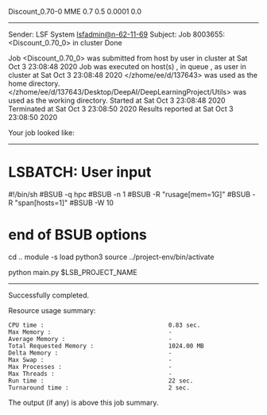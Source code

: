 Discount_0.70-0 MME 0.7 0.5 0.0001 0.0

------------------------------------------------------------
Sender: LSF System <lsfadmin@n-62-11-69>
Subject: Job 8003655: <Discount_0.70_0> in cluster <dcc> Done

Job <Discount_0.70_0> was submitted from host <n-62-30-5> by user <s183905> in cluster <dcc> at Sat Oct  3 23:08:48 2020
Job was executed on host(s) <n-62-11-69>, in queue <hpc>, as user <s183905> in cluster <dcc> at Sat Oct  3 23:08:48 2020
</zhome/ee/d/137643> was used as the home directory.
</zhome/ee/d/137643/Desktop/DeepAI/DeepLearningProject/Utils> was used as the working directory.
Started at Sat Oct  3 23:08:48 2020
Terminated at Sat Oct  3 23:08:50 2020
Results reported at Sat Oct  3 23:08:50 2020

Your job looked like:

------------------------------------------------------------
# LSBATCH: User input
#!/bin/sh
#BSUB -q hpc
#BSUB -n 1
#BSUB -R "rusage[mem=1G]"
#BSUB -R "span[hosts=1]"
#BSUB -W 10
# end of BSUB options
cd ..
module -s load python3
source ../project-env/bin/activate

python main.py $LSB_PROJECT_NAME


------------------------------------------------------------

Successfully completed.

Resource usage summary:

    CPU time :                                   0.83 sec.
    Max Memory :                                 -
    Average Memory :                             -
    Total Requested Memory :                     1024.00 MB
    Delta Memory :                               -
    Max Swap :                                   -
    Max Processes :                              -
    Max Threads :                                -
    Run time :                                   22 sec.
    Turnaround time :                            2 sec.

The output (if any) is above this job summary.

